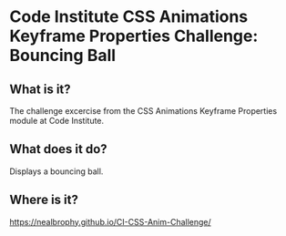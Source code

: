 # Code Institute CSS Animations Keyframe Properties Challenge: Bouncing Ball

## What is it?

The challenge excercise from the CSS Animations Keyframe Properties module at Code Institute.

## What does it do?

Displays a bouncing ball.

## Where is it?

https://nealbrophy.github.io/CI-CSS-Anim-Challenge/
